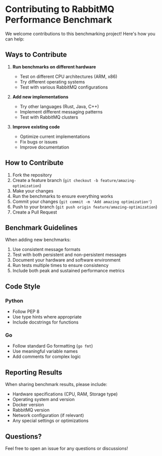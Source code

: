 # Contributing to RabbitMQ Performance Benchmark

We welcome contributions to this benchmarking project! Here's how you can help:

## Ways to Contribute

1. **Run benchmarks on different hardware**
   - Test on different CPU architectures (ARM, x86)
   - Try different operating systems
   - Test with various RabbitMQ configurations

2. **Add new implementations**
   - Try other languages (Rust, Java, C++)
   - Implement different messaging patterns
   - Test with RabbitMQ clusters

3. **Improve existing code**
   - Optimize current implementations
   - Fix bugs or issues
   - Improve documentation

## How to Contribute

1. Fork the repository
2. Create a feature branch (`git checkout -b feature/amazing-optimization`)
3. Make your changes
4. Run the benchmarks to ensure everything works
5. Commit your changes (`git commit -m 'Add amazing optimization'`)
6. Push to your branch (`git push origin feature/amazing-optimization`)
7. Create a Pull Request

## Benchmark Guidelines

When adding new benchmarks:

1. Use consistent message formats
2. Test with both persistent and non-persistent messages
3. Document your hardware and software environment
4. Run tests multiple times to ensure consistency
5. Include both peak and sustained performance metrics

## Code Style

### Python
- Follow PEP 8
- Use type hints where appropriate
- Include docstrings for functions

### Go
- Follow standard Go formatting (`go fmt`)
- Use meaningful variable names
- Add comments for complex logic

## Reporting Results

When sharing benchmark results, please include:

- Hardware specifications (CPU, RAM, Storage type)
- Operating system and version
- Docker version
- RabbitMQ version
- Network configuration (if relevant)
- Any special settings or optimizations

## Questions?

Feel free to open an issue for any questions or discussions!
